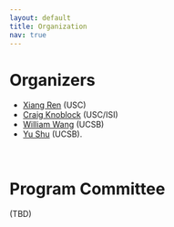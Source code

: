 ```yaml
---
layout: default
title: Organization
nav: true
---
```


# Organizers

+ [Xiang Ren](http://xren7.web.engr.illinois.edu/) (USC)
+ [Craig Knoblock](http://usc-isi-i2.github.io/knoblock/) (USC/ISI)
+ [William Wang](https://www.cs.ucsb.edu/~william/) (UCSB)
+ [Yu Shu](http://cs.ucsb.edu/~ysu/) (UCSB).

<br>

# Program Committee 

(TBD)


